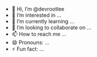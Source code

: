 - 👋 Hi, I’m @devrootlee
- 👀 I’m interested in ...
- 🌱 I’m currently learning ...
- 💞️ I’m looking to collaborate on ...
- 📫 How to reach me ...
- 😄 Pronouns: ...
- ⚡ Fun fact: ...

<!---
devrootlee/devrootlee is a ✨ special ✨ repository because its `README.md` (this file) appears on your GitHub profile.
You can click the Preview link to take a look at your changes.
--->
